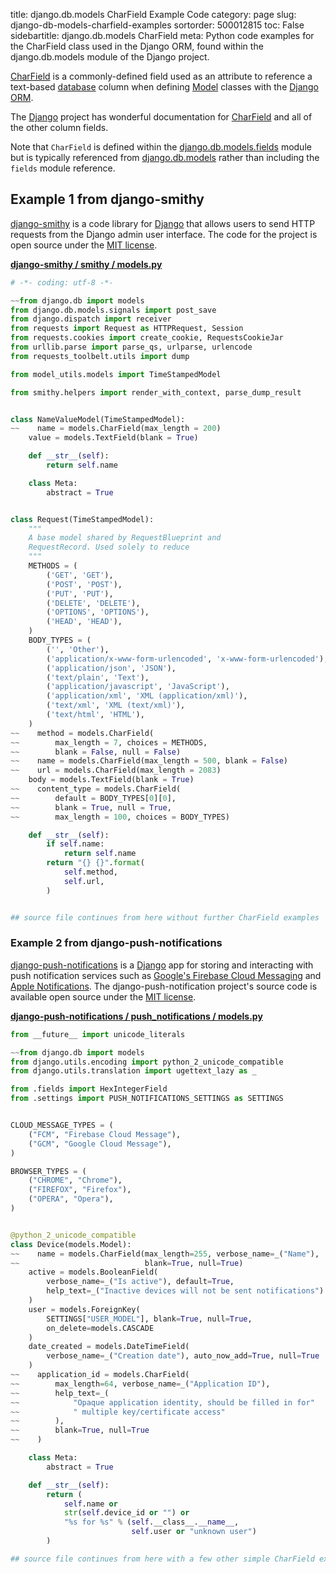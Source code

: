 title: django.db.models CharField Example Code
category: page
slug: django-db-models-charfield-examples
sortorder: 500012815
toc: False
sidebartitle: django.db.models CharField
meta: Python code examples for the CharField class used in the Django ORM, found within the django.db.models module of the Django project. 


[CharField](https://github.com/django/django/blob/master/django/db/models/fields/__init__.py)
is a commonly-defined field used as an attribute to reference a
text-based [database](/databases.html) column when defining 
[Model](/django-db-models-model-examples.html) classes with
the [Django ORM](/django-orm.html).

The [Django](/django.html) project has wonderful documentation for
[CharField](https://docs.djangoproject.com/en/dev/ref/models/fields/#django.db.models.CharField)
and all of the other column fields.

Note that `CharField` is defined within the 
[django.db.models.fields](https://github.com/django/django/blob/master/django/db/models/fields/__init__.py)
module but is typically referenced from
[django.db.models](https://github.com/django/django/tree/master/django/db/models)
rather than including the `fields` module reference.


## Example 1 from django-smithy
[django-smithy](https://github.com/jamiecounsell/django-smithy) is
a code library for [Django](/django.html) that allows users to send 
HTTP requests from the Django admin user interface. The code for
the project is open source under the 
[MIT license](https://github.com/jamiecounsell/django-smithy/blob/master/LICENSE).

[**django-smithy / smithy / models.py**](https://github.com/jamiecounsell/django-smithy/blob/master/smithy/models.py)

```python
# -*- coding: utf-8 -*-

~~from django.db import models
from django.db.models.signals import post_save
from django.dispatch import receiver
from requests import Request as HTTPRequest, Session
from requests.cookies import create_cookie, RequestsCookieJar
from urllib.parse import parse_qs, urlparse, urlencode
from requests_toolbelt.utils import dump

from model_utils.models import TimeStampedModel

from smithy.helpers import render_with_context, parse_dump_result


class NameValueModel(TimeStampedModel):
~~    name = models.CharField(max_length = 200)
    value = models.TextField(blank = True)

    def __str__(self):
        return self.name

    class Meta:
        abstract = True


class Request(TimeStampedModel):
    """
    A base model shared by RequestBlueprint and
    RequestRecord. Used solely to reduce
    """
    METHODS = (
        ('GET', 'GET'),
        ('POST', 'POST'),
        ('PUT', 'PUT'),
        ('DELETE', 'DELETE'),
        ('OPTIONS', 'OPTIONS'),
        ('HEAD', 'HEAD'),
    )
    BODY_TYPES = (
        ('', 'Other'),
        ('application/x-www-form-urlencoded', 'x-www-form-urlencoded'),
        ('application/json', 'JSON'),
        ('text/plain', 'Text'),
        ('application/javascript', 'JavaScript'),
        ('application/xml', 'XML (application/xml)'),
        ('text/xml', 'XML (text/xml)'),
        ('text/html', 'HTML'),
    )
~~    method = models.CharField(
~~        max_length = 7, choices = METHODS,
~~        blank = False, null = False)
~~    name = models.CharField(max_length = 500, blank = False)
~~    url = models.CharField(max_length = 2083)
    body = models.TextField(blank = True)
~~    content_type = models.CharField(
~~        default = BODY_TYPES[0][0],
~~        blank = True, null = True,
~~        max_length = 100, choices = BODY_TYPES)

    def __str__(self):
        if self.name:
            return self.name
        return "{} {}".format(
            self.method,
            self.url,
        )


## source file continues from here without further CharField examples
```

### Example 2 from django-push-notifications 
[django-push-notifications](https://github.com/jazzband/django-push-notifications)
is a [Django](/django.html) app for storing and interacting with
push notification services such as 
[Google's Firebase Cloud Messaging](https://firebase.google.com/docs/cloud-messaging/)
and 
[Apple Notifications](https://developer.apple.com/notifications/).
The django-push-notification project's source code is available
open source under the 
[MIT license](https://github.com/jazzband/django-push-notifications/blob/master/LICENSE).

[**django-push-notifications / push_notifications / models.py**](https://github.com/jazzband/django-push-notifications/blob/master/push_notifications/models.py)

```python
from __future__ import unicode_literals

~~from django.db import models
from django.utils.encoding import python_2_unicode_compatible
from django.utils.translation import ugettext_lazy as _

from .fields import HexIntegerField
from .settings import PUSH_NOTIFICATIONS_SETTINGS as SETTINGS


CLOUD_MESSAGE_TYPES = (
    ("FCM", "Firebase Cloud Message"),
    ("GCM", "Google Cloud Message"),
)

BROWSER_TYPES = (
    ("CHROME", "Chrome"),
    ("FIREFOX", "Firefox"),
    ("OPERA", "Opera"),
)


@python_2_unicode_compatible
class Device(models.Model):
~~    name = models.CharField(max_length=255, verbose_name=_("Name"), 
~~                            blank=True, null=True)
    active = models.BooleanField(
        verbose_name=_("Is active"), default=True,
        help_text=_("Inactive devices will not be sent notifications")
    )
    user = models.ForeignKey(
        SETTINGS["USER_MODEL"], blank=True, null=True, 
        on_delete=models.CASCADE
    )
    date_created = models.DateTimeField(
        verbose_name=_("Creation date"), auto_now_add=True, null=True
    )
~~    application_id = models.CharField(
~~        max_length=64, verbose_name=_("Application ID"),
~~        help_text=_(
~~            "Opaque application identity, should be filled in for"
~~            " multiple key/certificate access"
~~        ),
~~        blank=True, null=True
~~    )

    class Meta:
        abstract = True

    def __str__(self):
        return (
            self.name or
            str(self.device_id or "") or
            "%s for %s" % (self.__class__.__name__, 
                           self.user or "unknown user")
        )

## source file continues from here with a few other simple CharField examples
```
